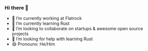 ### Hi there 👋

- 🔭 I’m currently working at Flatrock
- 🌱 I’m currently learning Rust
- 👯 I’m looking to collaborate on startups & awesome open source projects
- 🤔 I’m looking for help with learning Rust
- 😄 Pronouns: He/Him

<!--
**Phoenix-Alpha/Phoenix-Alpha** is a ✨ _special_ ✨ repository because its `README.md` (this file) appears on your GitHub profile.

Here are some ideas to get you started:

- 🔭 I’m currently working on ...
- 🌱 I’m currently learning ...
- 👯 I’m looking to collaborate on ...
- 🤔 I’m looking for help with ...
- 💬 Ask me about ...
- 📫 How to reach me: ...
- 😄 Pronouns: ...
- ⚡ Fun fact: ...
-->
